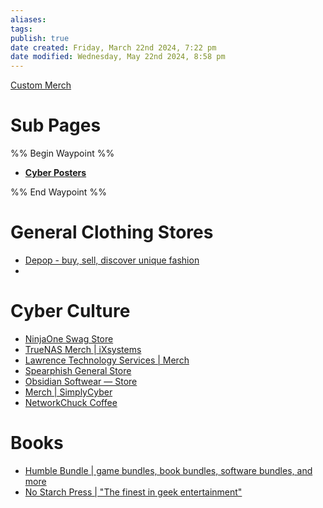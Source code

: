 ```yaml
---
aliases: 
tags: 
publish: true
date created: Friday, March 22nd 2024, 7:22 pm
date modified: Wednesday, May 22nd 2024, 8:58 pm
---
```


[Custom Merch](../⬇%20Tech%20Dropzone/Custom%20Merch/Custom%20Merch.md) 
# Sub Pages
%% Begin Waypoint %%
- **[Cyber Posters](./Cyber%20Posters/Cyber%20Posters.md)**

%% End Waypoint %%
# General Clothing Stores
- [Depop - buy, sell, discover unique fashion](https://www.depop.com/)
- 
# Cyber Culture
- [NinjaOne Swag Store](https://ninjaone.postal.store/) 
- [TrueNAS Merch | iXsystems](https://www.truenasmerch.com/)
- [Lawrence Technology Services | Merch](https://lawrence-technology-services.creator-spring.com/)
- [Spearphish General Store](https://spearphish-general-store.myshopify.com/) 
- [Obsidian Softwear — Store](https://obsidian.md/softwear) 
- [Merch | SimplyCyber](https://www.simplycyber.io/store) 
- [NetworkChuck Coffee](https://store.networkchuck.com/)
# Books
- [Humble Bundle | game bundles, book bundles, software bundles, and more](https://www.humblebundle.com/) 
- [No Starch Press | "The finest in geek entertainment"](https://nostarch.com/)